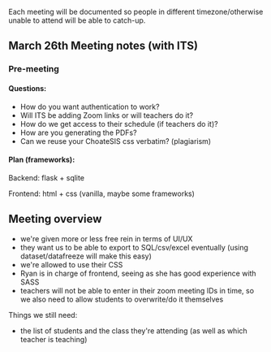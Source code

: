 Each meeting will be documented so people in different timezone/otherwise unable to attend will be able to catch-up.

## March 26th Meeting notes (with ITS)

### Pre-meeting
#### Questions:
- How do you want authentication to work? 
- Will ITS be adding Zoom links or will teachers do it?
- How do we get access to their schedule (if teachers do it)?
- How are you generating the PDFs?
- Can we reuse your ChoateSIS css verbatim? (plagiarism)

#### Plan (frameworks):
Backend: flask + sqlite

Frontend: html + css (vanilla, maybe some frameworks)

## Meeting overview
- we're given more or less free rein in terms of UI/UX
- they want us to be able to export to SQL/csv/excel eventually (using dataset/datafreeze will make this easy)
- we're allowed to use their CSS
- Ryan is in charge of frontend, seeing as she has good experience with SASS
- teachers will not be able to enter in their zoom meeting IDs in time, so we also need to allow students to overwrite/do it themselves

Things we still need:
- the list of students and the class they're attending (as well as which teacher is teaching)
